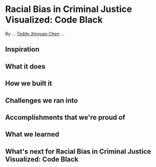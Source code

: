 # Racial Bias in Criminal Justice Visualized: Code Black

By ... [Teddy Xinyuan Chen](https://teddysc.me) ...

## Inspiration

## What it does

## How we built it

## Challenges we ran into

## Accomplishments that we're proud of

## What we learned

## What's next for Racial Bias in Criminal Justice Visualized: Code Black